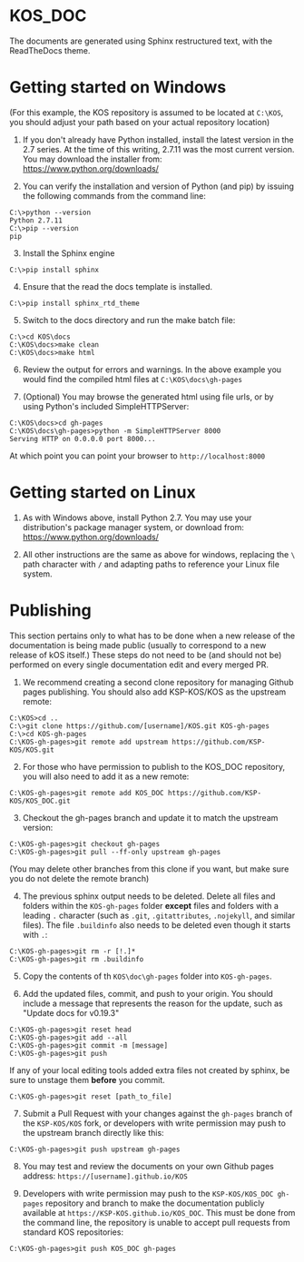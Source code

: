 KOS_DOC
=======
The documents are generated using Sphinx restructured text, with the ReadTheDocs
theme.

# Getting started on Windows

(For this example, the KOS repository is assumed to be located at `C:\KOS`,
you should adjust your path based on your actual repository location)

1. If you don't already have Python installed, install the latest version in the
  2.7 series.  At the time of this writing, 2.7.11 was the most current version.
  You may download the installer from: https://www.python.org/downloads/

2. You can verify the installation and version of Python (and pip) by issuing
  the following commands from the command line:
  ```
  C:\>python --version
  Python 2.7.11
  C:\>pip --version
  pip
  ```

3. Install the Sphinx engine
  ```
  C:\>pip install sphinx
  ```

4. Ensure that the read the docs template is installed.
  ```
  C:\>pip install sphinx_rtd_theme
  ```

5. Switch to the docs directory and run the make batch file:
  ```
  C:\>cd KOS\docs
  C:\KOS\docs>make clean
  C:\KOS\docs>make html
  ```

6. Review the output for errors and warnings.  In the above example you would
  find the compiled html files at `C:\KOS\docs\gh-pages`

7. (Optional) You may browse the generated html using file urls, or by using
  Python's included SimpleHTTPServer:
  ```
  C:\KOS\docs>cd gh-pages
  C:\KOS\docs\gh-pages>python -m SimpleHTTPServer 8000
  Serving HTTP on 0.0.0.0 port 8000...
  ```

  At which point you can point your browser to `http://localhost:8000`

# Getting started on Linux
1. As with Windows above, install Python 2.7.  You may use your distribution's
  package manager system, or download from: https://www.python.org/downloads/

2. All other instructions are the same as above for windows, replacing the `\`
  path character with `/` and adapting paths to reference your Linux file system.

# Publishing

This section pertains only to what has to be done when a new release of
the documentation is being made public (usually to correspond to a new
release of kOS itself.)  These steps do not need to be (and should not be)
performed on every single documentation edit and every merged PR.

1. We recommend creating a second clone repository for managing Github pages
  publishing.  You should also add KSP-KOS/KOS as the upstream remote:
  ```
  C:\KOS>cd ..
  C:\>git clone https://github.com/[username]/KOS.git KOS-gh-pages
  C:\>cd KOS-gh-pages
  C:\KOS-gh-pages>git remote add upstream https://github.com/KSP-KOS/KOS.git
  ```

2. For those who have permission to publish to the KOS_DOC repository, you will
  also need to add it as a new remote:
  ```
  C:\KOS-gh-pages>git remote add KOS_DOC https://github.com/KSP-KOS/KOS_DOC.git
  ```

3. Checkout the gh-pages branch and update it to match the upstream version:
  ```
  C:\KOS-gh-pages>git checkout gh-pages
  C:\KOS-gh-pages>git pull --ff-only upstream gh-pages
  ```

  (You may delete other branches from this clone if you want, but make sure you
  do not delete the remote branch)

4. The previous sphinx output needs to be deleted.  Delete all files and folders
  within the `KOS-gh-pages` folder **except** files and folders with a leading `.`
  character (such as `.git`, `.gitattributes`, `.nojekyll`, and similar files).
  The file `.buildinfo` also needs to be deleted even though it starts with `.`:
  ```
  C:\KOS-gh-pages>git rm -r [!.]*
  C:\KOS-gh-pages>git rm .buildinfo
  ```

5. Copy the contents of th `KOS\doc\gh-pages` folder into `KOS-gh-pages`.

6. Add the updated files, commit, and push to your origin.  You should include a
  message that represents the reason for the update, such as "Update docs for
  v0.19.3"
  ```
  C:\KOS-gh-pages>git reset head
  C:\KOS-gh-pages>git add --all
  C:\KOS-gh-pages>git commit -m [message]
  C:\KOS-gh-pages>git push
  ```

  If any of your local editing tools added extra files not created by sphinx,
  be sure to unstage them **before** you commit.
  ```
  C:\KOS-gh-pages>git reset [path_to_file]
  ```

7. Submit a Pull Request with your changes against the `gh-pages` branch of
  the `KSP-KOS/KOS` fork, or developers with write permission may push to the
  upstream branch directly like this:
  ```
  C:\KOS-gh-pages>git push upstream gh-pages
  ```

8. You may test and review the documents on your own Github pages address:
  `https://[username].github.io/KOS`

9. Developers with write permission may push to the `KSP-KOS/KOS_DOC gh-pages`
  repository and branch to make the documentation publicly available at
  `https://KSP-KOS.github.io/KOS_DOC`.  This must be done from the command line,
  the repository is unable to accept pull requests from standard KOS
  repositories:
  ```
  C:\KOS-gh-pages>git push KOS_DOC gh-pages
  ```
